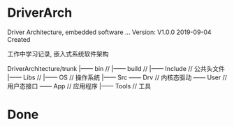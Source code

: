 # DriverArch
Driver Architecture, embedded software ...
Version: V1.0.0  2019-09-04 Created

工作中学习记录, 嵌入式系统软件架构

DriverArchitecture/trunk
|—— bin           //
|—— build         //
|—— Include       // 公共头文件
|—— Libs          //
|—— OS            // 操作系统
|—— Src
     —— Drv       // 内核态驱动
	 —— User      // 用户态接口
	 —— App       // 应用程序
|—— Tools         // 工具




# Done
